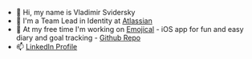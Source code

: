 - 👋 Hi, my name is Vladimir Svidersky
- 📎 I'm a Team Lead in Identity at [Atlassian](https://atlassian.com)
- 🌱 At my free time I'm working on [Emojical](https://emojical.app) - iOS app for fun and easy diary and goal tracking - [Github Repo](../emojical)
- 📫 [LinkedIn Profile](https://www.linkedin.com/in/svidersky/)

<!---
f20software/f20software is a ✨ special ✨ repository because its `README.md` (this file) appears on your GitHub profile.
You can click the Preview link to take a look at your changes.
--->
